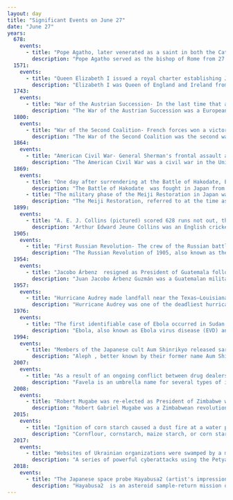 ```yaml
---
layout: day
title: "Significant Events on June 27"
date: "June 27"
years:
  678:
    events:
      - title: "Pope Agatho, later venerated as a saint in both the Catholic and Eastern Orthodox churches, began his pontificate."
        description: "Pope Agatho served as the bishop of Rome from 27 June 678 until his death. He heard the appeal of Wilfrid of York, who had been displaced from his see by the division of the archdiocese ordered by Theodore of Canterbury. During Agatho's tenure, the Sixth Ecumenical Council was convened to deal with monothelitism. He is venerated as a saint by both the Catholic and Eastern Orthodox churches. He is said to have been the longest lived Pope ever."
  1571:
    events:
      - title: "Queen Elizabeth I issued a royal charter establishing Jesus College, the first Protestant college at the University of Oxford."
        description: "Elizabeth I was Queen of England and Ireland from 17 November 1558 until her death in 1603. She was the last and longest reigning monarch of the House of Tudor. Her eventful reign, and its effect on history and culture, gave name to the Elizabethan era."
  1743:
    events:
      - title: "War of the Austrian Succession- In the last time that a British monarch led troops in battle, Allied forces commanded by George II (depicted) defeated the French army at Dettingen, Bavaria."
        description: "The War of the Austrian Succession was a European conflict fought between 1740 and 1748, primarily in Central Europe, the Austrian Netherlands, Italy, the Atlantic Ocean and Mediterranean Sea. Related conflicts include King George's War in North America, the War of Jenkins' Ear, the First Carnatic War, and the First and Second Silesian Wars."
  1800:
    events:
      - title: "War of the Second Coalition- French forces won a victory at the Battle of Neuburg, ending Austrian control over the River Danube."
        description: "The War of the Second Coalition was the second war targeting revolutionary France by many European monarchies, led by Britain, Austria, and Russia and including the Ottoman Empire, Portugal, Naples and various German monarchies. Prussia did not join the coalition, while Spain supported France."
  1864:
    events:
      - title: "American Civil War- General Sherman's frontal assault against the Confederate Army of Tennessee failed, but did not stop the Union Army from advancing on Atlanta."
        description: "The American Civil War was a civil war in the United States between the Union and the Confederacy, which was formed in 1861 by states that had seceded from the Union. The central conflict leading to war was a dispute over whether slavery should be permitted to expand into the western territories, leading to more slave states, or be prohibited from doing so, which many believed would place slavery on a course of ultimate extinction."
  1869:
    events:
      - title: "One day after surrendering at the Battle of Hakodate, Enomoto Takeaki turned the fort of Goryōkaku over to Japanese forces, signaling the collapse of the Republic of Ezo."
        description: "The Battle of Hakodate  was fought in Japan from December 4, 1868 to June 27, 1869, between the remnants of the Tokugawa shogunate army, consolidated into the armed forces of the rebel Ezo Republic, and the armies of the newly formed Imperial government. It was the last stage of the Boshin War, and occurred around Hakodate in the northern Japanese island of Hokkaidō. In Japanese, it is also known as the Battle of Goryokaku ."
      - title: "The military phase of the Meiji Restoration in Japan was completed with an imperial victory in the Boshin War."
        description: "The Meiji Restoration, referred to at the time as the Honorable Restoration , and also known as the Meiji Renovation, Revolution, Regeneration, Reform, or Renewal, was a political event that restored practical imperial rule to Japan in 1868 under Emperor Meiji. Although there were ruling emperors before the Meiji Restoration, the events restored practical abilities and consolidated the political system under the Emperor of Japan. The goals of the restored government were expressed by the new emperor in the Charter Oath."
  1899:
    events:
      - title: "A. E. J. Collins (pictured) scored 628 runs not out, the highest recorded score in cricket until being surpassed in 2016."
        description: "Arthur Edward Jeune Collins was an English cricketer and soldier. He held, for 116 years, the record of highest score in cricket- as a 13-year-old schoolboy, he scored 628 not out over four afternoons in June 1899. Collins's record-making innings drew a large crowd and increasing media interest; spectators at the Old Cliftonian match being played nearby were drawn away to watch the junior school house cricket match in which Collins was playing. Despite this achievement, Collins never played first-class cricket. Collins's 628 not out stood as the record score until January 2016 when an Indian boy, Pranav Dhanawade, scored 1009 in a single innings."
  1905:
    events:
      - title: "First Russian Revolution- The crew of the Russian battleship Potemkin began a mutiny against their officers."
        description: "The Russian Revolution of 1905, also known as the First Russian Revolution, was a revolution in the Russian Empire which began on 22 January 1905 and led to the establishment of a constitutional monarchy under the Russian Constitution of 1906, the country's first. The revolution was characterized by mass political and social unrest including worker strikes, peasant revolts, and military mutinies directed against Tsar Nicholas II and the autocracy, who were forced to establish the State Duma legislative assembly and grant certain rights, though both were later undermined."
  1954:
    events:
      - title: "Jacobo Árbenz  resigned as President of Guatemala following a CIA-led coup against his administration."
        description: "Juan Jacobo Árbenz Guzmán was a Guatemalan military officer and politician who served as the 25th president of Guatemala. He was Minister of National Defense from 1944 to 1950, before he became the second democratically elected President of Guatemala, from 1951 to 1954. He was a major figure in the ten-year Guatemalan Revolution, which represented some of the few years of representative democracy in Guatemalan history. The landmark program of agrarian reform Árbenz enacted as president was very influential across Latin America."
  1957:
    events:
      - title: "Hurricane Audrey made landfall near the Texas–Louisiana border, killing over 400 people, mainly in and around Cameron, Louisiana, U.S."
        description: "Hurricane Audrey was one of the deadliest hurricanes in U.S. history, killing at least 416 people as it devastated the southwestern Louisiana coast in 1957. Along with Hurricane Alex in 2010, it was also the strongest June hurricane ever recorded in the Atlantic basin as measured by pressure. The rapidly developing storm struck southwestern Louisiana as an intense Category 3 hurricane, destroying coastal communities with a powerful storm surge that penetrated as far as 20 mi (32 km) inland. The first named storm and hurricane of the 1957 hurricane season, Audrey formed on June 24 from a tropical wave that moved into the Bay of Campeche. Situated within ideal conditions for tropical development, Audrey quickly strengthened, reaching hurricane status a day afterwards. Moving north, it continued to strengthen and accelerate as it approached the United States Gulf Coast. On June 27, the hurricane reached peak sustained winds of 125 mph (205 km/h), making it a major hurricane. At the time, Audrey had a minimum barometric pressure of 946 mbar. The hurricane made landfall with the same intensity between the mouth of the Sabine River and Cameron, Louisiana, later that day, causing unprecedented destruction across the region. Once inland, Audrey weakened and turned extratropical over West Virginia on June 29. Audrey was the first major hurricane to form in the Gulf of Mexico since 1945."
  1976:
    events:
      - title: "The first identifiable case of Ebola occurred in Sudan."
        description: "Ebola, also known as Ebola virus disease (EVD) and Ebola hemorrhagic fever (EHF), is a viral hemorrhagic fever in humans and other primates, caused by ebolaviruses. Symptoms typically start anywhere between two days and three weeks after infection. The first symptoms are usually fever, sore throat, muscle pain, and headaches. These are usually followed by vomiting, diarrhoea, rash and decreased liver and kidney function, at which point some people begin to bleed both internally and externally. It kills between 25% and 90% of those infected – about 50% on average. Death is often due to shock from fluid loss, and typically occurs between six and 16 days after the first symptoms appear. Early treatment of symptoms increases the survival rate considerably compared to late start. An Ebola vaccine was approved by the US FDA in December 2019."
  1994:
    events:
      - title: "Members of the Japanese cult Aum Shinrikyo released sarin gas in Matsumoto, Nagano, killing eight people and injuring more than five hundred others."
        description: "Aleph , better known by their former name Aum Shinrikyo , is a Japanese new religious movement and doomsday cult founded by Shoko Asahara in 1987. It carried out the deadly Tokyo subway sarin attack in 1995 and was found to have been responsible for the Matsumoto sarin attack the previous year."
  2007:
    events:
      - title: "As a result of an ongoing conflict between drug dealers and police in the favelas of Rio de Janeiro, a large military and civil police operation killed 19 people and injured several others."
        description: "Favela is an umbrella name for several types of impoverished neighborhoods in Brazil. The term, which means slum or ghetto, was first used in the Slum of Providência in the center of Rio de Janeiro in the late 19th century, which was built by soldiers who had lived under the favela trees in Bahia and had nowhere to live following the Canudos War. Some of the last settlements were called bairros africanos. Over the years, many former enslaved Africans moved in. Even before the first favela came into being, poor citizens were pushed away from the city and forced to live in the far suburbs."
  2008:
    events:
      - title: "Robert Mugabe was re-elected as President of Zimbabwe with an overwhelming majority after his opponent Morgan Tsvangirai withdrew, citing violence against his party's supporters."
        description: "Robert Gabriel Mugabe was a Zimbabwean revolutionary and politician who served as Prime Minister of Zimbabwe from 1980 to 1987 and then as President from 1987 to 2017. He served as Leader of the Zimbabwe African National Union (ZANU) from 1975 to 1980 and led its successor political party, the ZANU – Patriotic Front (ZANU–PF), from 1980 to 2017. Ideologically an African nationalist, during the 1970s and 1980s he identified as a Marxist–Leninist, and as a socialist during the 1990s and the remainder of his career."
  2015:
    events:
      - title: "Ignition of corn starch caused a dust fire at a water park in New Taipei City, Taiwan, killing 12 people and injuring more than 400 others."
        description: "Cornflour, cornstarch, maize starch, or corn starch is the starch derived from corn (maize) grain. The starch is obtained from the endosperm of the kernel. Corn starch is a common food ingredient, often used to thicken sauces or soups, and to make corn syrup and other sugars. Corn starch is versatile, easily modified, and finds many uses in industry such as adhesives, in paper products, as an anti-sticking agent, and textile manufacturing. It has medical uses as well, such as to supply glucose for people with glycogen storage disease."
  2017:
    events:
      - title: "Websites of Ukrainian organizations were swamped by a massive cyberattack, blamed on Russian military hackers, using the malware Petya."
        description: "A series of powerful cyberattacks using the Petya malware began on 27 June 2017 that swamped websites of Ukrainian organizations, including banks, ministries, newspapers and electricity firms. Similar infections were reported in France, Germany, Italy, Poland, Russia, United Kingdom, the United States and Australia. ESET estimated on 28 June 2017 that 80% of all infections were in Ukraine, with Germany second hardest hit with about 9%. On 28 June 2017, the Ukrainian government stated that the attack was halted. On 30 June 2017, the Associated Press reported experts agreed that Petya was masquerading as ransomware, while it was actually designed to cause maximum damage, with Ukraine being the main target."
  2018:
    events:
      - title: "The Japanese space probe Hayabusa2 (artist's impression pictured) arrived at the asteroid Ryugu to collect samples for return to Earth."
        description: "Hayabusa2  is an asteroid sample-return mission operated by the Japanese state space agency JAXA. It is a successor to the Hayabusa mission, which returned asteroid samples for the first time in June 2010. Hayabusa2 was launched on 3 December 2014 and rendezvoused in space with near-Earth asteroid 162173 Ryugu on 27 June 2018. It surveyed the asteroid for a year and a half and took samples. It left the asteroid in November 2019 and returned the samples to Earth on 5 December 2020 UTC. Its mission has now been extended through at least 2031, when it will rendezvous with the small, rapidly-rotating asteroid 1998 KY26."
---
```

